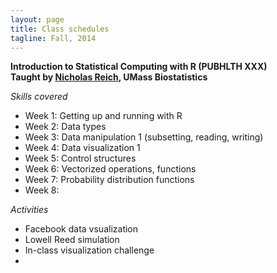 ```yaml
---
layout: page
title: Class schedules
tagline: Fall, 2014
---
```


**Introduction to Statistical Computing with R  (PUBHLTH XXX)**   
**Taught by [Nicholas Reich](http://people.umass.edu/nick), UMass Biostatistics**

_Skills covered_
* Week 1: Getting up and running with R
* Week 2: Data types
* Week 3: Data manipulation 1 (subsetting, reading, writing)
* Week 4: Data visualization 1
* Week 5: Control structures
* Week 6: Vectorized operations, functions
* Week 7: Probability distribution functions
* Week 8: 

_Activities_
* Facebook data vsualization
* Lowell Reed simulation
* In-class visualization challenge
* 